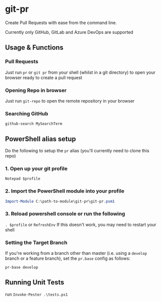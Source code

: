 # git-pr

Create Pull Requests with ease from the command line.

Currently only GitHub, GitLab and Azure DevOps are supported

## Usage & Functions

### Pull Requests

Just run
`pr`
or `git pr`
from your shell (whilst in a git directory) to open your browser ready to create a pull request

### Opening Repo in browser

Just run `git-repo` to open the remote repository in your browser

### Searching GitHub

`github-search MySearchTerm`

## PowerShell alias setup

Do the following to setup the `pr` alias (you'll currently need to clone this repo)

### 1. Open up your git profile

`Notepad $profile`

### 2. Import the PowerShell module into your profile

``` PowerShell
Import-Module C:\path-to-module\git-pr\git-pr.psm1
```

### 3. Reload powershell console or run the following

`. $profile` or `RefreshEnv`
If this doesn't work, you may need to restart your shell

### Setting the Target Branch

If you're working from a branch other than master (i.e. using a `develop` branch or a feature branch), set the `pr.base` config as follows:

`pr-base develop` 

## Running Unit Tests
run `Invoke-Pester .\tests.ps1`
